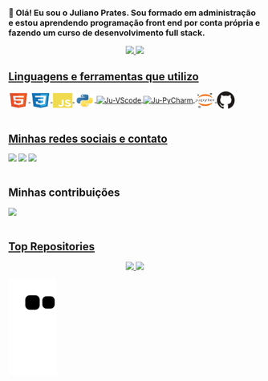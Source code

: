 ### 👋 Olá! Eu sou o Juliano Prates. Sou formado em administração e estou aprendendo programação front end por conta própria e fazendo um curso de desenvolvimento full stack.

<!--
**JulianoPrates/JulianoPrates** is a ✨ _special_ ✨ repository because its `README.md` (this file) appears on your GitHub profile.

https://github.com/anuraghazra/github-readme-stats#themes
-->

<div align="center">
  <a href="https://github.com/JulianoPrates">
  <img height="180em" src="https://github-readme-stats.vercel.app/api?username=JulianoPrates&show_icons=true&include_all_commits=true&card_width=413px&theme=radical"/>
  <img height="180em" src="https://github-readme-stats.vercel.app/api/top-langs/?username=JulianoPrates&layout=compact&langs_count=7&theme=radical"/>
</div>

## Linguagens e ferramentas que utilizo
  
<div style="display: inline_block">
  <img align="center" alt="Ju-HTML" height="30" width="40" src="https://raw.githubusercontent.com/devicons/devicon/master/icons/html5/html5-original.svg">
  <img align="center" alt="Ju-CSS" height="30" width="40" src="https://raw.githubusercontent.com/devicons/devicon/master/icons/css3/css3-original.svg">
  <img align="center" alt="Ju-Js" height="30" width="40" src="https://raw.githubusercontent.com/devicons/devicon/master/icons/javascript/javascript-plain.svg">
  <img align="center" alt="Ju-Python" height="30" width="40" src="https://raw.githubusercontent.com/devicons/devicon/master/icons/python/python-original.svg">
  <img align="center" alt="Ju-VScode" height="30" width="40" src="https://cdn.jsdelivr.net/gh/devicons/devicon/icons/vscode/vscode-original.svg" />
  <img align="center" alt="Ju-PyCharm" height="30" width="40" src="https://cdn.jsdelivr.net/gh/devicons/devicon/icons/pycharm/pycharm-original.svg" />      
  <img align="center" alt="Ju-Jupyter" height="30" width="40" src="https://github.com/devicons/devicon/blob/master/icons/jupyter/jupyter-original-wordmark.svg">
  <img align="center" alt="Ju-github" height="35" width="35" src="/Assets/GitHub.png">        
</div><br/>
  
## Minhas redes sociais e contato
  
<div> 
  <a href="https://www.linkedin.com/in/juliano-prates/" target="_blank"><img src="https://img.shields.io/badge/-LinkedIn-%230077B5?style=for-the-badge&logo=linkedin&logoColor=white" target="_blank"></a>
  <a href="https://www.instagram.com/juliano_cunha_" target="_blank"><img src="https://img.shields.io/badge/-Instagram-%23E4405F?style=for-the-badge&logo=instagram&logoColor=white" target="_blank"></a>
  <a href = "mailto:contatojulianoprates@gmail.com"><img src="https://img.shields.io/badge/Gmail-D14836?style=for-the-badge&logo=gmail&logoColor=white" target="_blank"></a>
 <br>
 <br>
  
## Minhas contribuições
  
<div align = "left">
<a href="https://git.io/streak-stats">
  <img height="180em" src="https://github-readme-streak-stats.herokuapp.com/?user=JulianoPrates&theme=radical"/> 
</div>
<br>
  
 ## Top Repositories

<div align="center">
<a href="https://github.com/JulianoPrates/Dev-Full-Stack-Estacio">
  <img src="https://github-readme-stats.vercel.app/api/pin/?username=JulianoPrates&repo=Dev-Full-Stack-Estacio&theme=radical" />
</a>
<a href="https://github.com/JulianoPrates/HTML-CSS-e-JS">
  <img src="https://github-readme-stats.vercel.app/api/pin/?username=JulianoPrates&repo=HTML-CSS-e-JS&theme=radical" />
</a>
</div>
  
 ![Snake animation](https://github.com/JulianoPrates/JulianoPrates/blob/output/github-contribution-grid-snake.svg)

</div>
